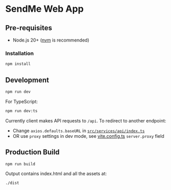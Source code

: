 # SendMe Web App

## Pre-requisites

- Node.js 20+ ([nvm](https://github.com/nvm-sh/nvm) is recommended)

### Installation

```bash
npm install
```

## Development

```bash
npm run dev
```

For TypeScript:

  ```bash
  npm run dev:ts
  ```

Currently client makes API requests to `/api`. To redirect to another endpoint:

 - Change `axios.defaults.baseURL` in [`src/services/api/index.ts`](./src/services/api/index.ts)
 - OR use `proxy` settings in dev mode, see [vite.config.ts](./vite.config.ts) `server.proxy` field

## Production Build

```bash
npm run build
```

Output contains index.html and all the assets at:

```
./dist
```
